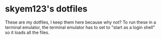 skyem123's dotfiles
===================

These are my dotfiles, I keep them here because why not?
To run these in a terminal emulator, the terminal emulator has to set to "start as a login shell" so it loads all the files.
